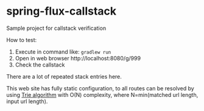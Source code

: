 # spring-flux-callstack
Sample project for callstack verification

How to test:

1. Execute in command like: ```gradlew run```
2. Open in web browser http://localhost:8080/g/999
3. Check the callstack

There are a lot of repeated stack entries here.

This web site has fully static configuration, to all routes can be resolved by using [Trie algorithm](https://en.wikipedia.org/wiki/Trie) 
with O(N) complexity, where N=min(matched url length, input url length).

